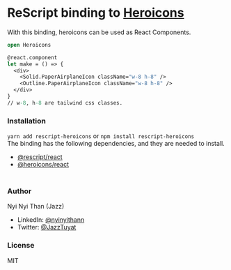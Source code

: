 # ReScript binding to [Heroicons](https://heroicons.com/)

With this binding, heroicons can be used as React Components.

```OCaml
open Heroicons

@react.component
let make = () => {
  <div>
    <Solid.PaperAirplaneIcon className="w-8 h-8" />
    <Outline.PaperAirplaneIcon className="w-8 h-8" />
  </div>
}
// w-8, h-8 are tailwind css classes.
```

### Installation

`yarn add rescript-heroicons` or `npm install rescript-heroicons` <br>
The binding has the following dependencies, and they are needed to install.
- [@rescript/react](https://www.npmjs.com/package/@rescript/react)
- [@heroicons/react](https://www.npmjs.com/package/@heroicons/react)

### <br>Author


Nyi Nyi Than (Jazz)
- LinkedIn: [@nyinyithann](https://www.linkedin.com/in/nyinyithan/)
- Twitter: [@JazzTuyat](https://twitter.com/JazzTuyat)

### License

MIT